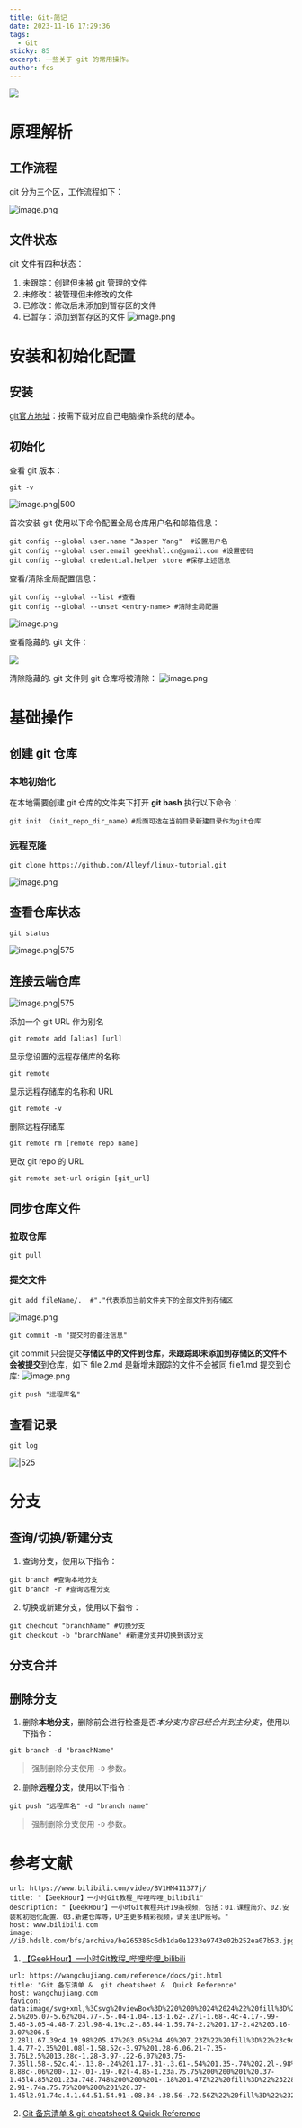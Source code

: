 ```yaml
---
title: Git-简记
date: 2023-11-16 17:29:36
tags:
  - Git
sticky: 85
excerpt: 一些关于 git 的常用操作。
author: fcs
---
```

![](https://picsum.photos/800/250)


# 原理解析

## 工作流程
git 分为三个区，工作流程如下：

![image.png](http://qnpicmap.fcsluck.top/pics/202311162202035.png)

## 文件状态

git 文件有四种状态：
1. 未跟踪：创建但未被 git 管理的文件
2. 未修改：被管理但未修改的文件
3. 已修改：修改后未添加到暂存区的文件
4. 已暂存：添加到暂存区的文件
![image.png](http://qnpicmap.fcsluck.top/pics/202311162206125.png)


# 安装和初始化配置

## 安装

[git官方地址](https://git-scm.com/)：按需下载对应自己电脑操作系统的版本。

## 初始化

查看 git 版本：

```git
git -v
```

![image.png|500](http://qnpicmap.fcsluck.top/pics/202311162135814.png)

首次安装 git 使用以下命令配置全局仓库用户名和邮箱信息：

```git
git config --global user.name "Jasper Yang"  #设置用户名
git config --global user.email geekhall.cn@gmail.com #设置密码
git config --global credential.helper store #保存上述信息
```

查看/清除全局配置信息：

```
git config --global --list #查看
git config --global --unset <entry-name> #清除全局配置
```

![image.png](http://qnpicmap.fcsluck.top/pics/202311162140448.png)

查看隐藏的. git 文件：

![](http://qnpicmap.fcsluck.top/pics/202311162146376.png)

清除隐藏的. git 文件则 git 仓库将被清除：
![image.png](http://qnpicmap.fcsluck.top/pics/202311162149713.png)


# 基础操作
## 创建 git 仓库

### 本地初始化
在本地需要创建 git 仓库的文件夹下打开 **git bash** 执行以下命令：

```git
git init （init_repo_dir_name）#后面可选在当前目录新建目录作为git仓库
```
### 远程克隆

```git
git clone https://github.com/Alleyf/linux-tutorial.git
```

![image.png](http://qnpicmap.fcsluck.top/pics/202311162159698.png)

## 查看仓库状态

```git
git status
```

![image.png|575](http://qnpicmap.fcsluck.top/pics/202311162220832.png)
## 连接云端仓库

![image.png|575](http://qnpicmap.fcsluck.top/pics/202311162229748.png)

添加一个 git URL 作为别名

```shell
git remote add [alias] [url]
```

显示您设置的远程存储库的名称

```shell
git remote
```

显示远程存储库的名称和 URL

```shell
git remote -v
```

删除远程存储库

```shell
git remote rm [remote repo name]
```

更改 git repo 的 URL

```shell
git remote set-url origin [git_url]
```

## 同步仓库文件
### 拉取仓库

```shell
git pull
```
### 提交文件

```shell
git add fileName/.  #"."代表添加当前文件夹下的全部文件到存储区
```

![image.png](http://qnpicmap.fcsluck.top/pics/202311162233770.png)

```shell
git commit -m "提交时的备注信息"
```

git commit 只会提交**存储区中的文件到仓库**，**未跟踪即未添加到存储区的文件不会被提交**到仓库，如下 file 2.md 是新增未跟踪的文件不会被同 file1.md 提交到仓库:
![image.png](http://qnpicmap.fcsluck.top/pics/202311162235693.png)

```shell
git push "远程库名" 
```


## 查看记录

```shell
git log
```
![|525](http://qnpicmap.fcsluck.top/pics/202311162257259.png)
# 分支

## 查询/切换/新建分支

1. 查询分支，使用以下指令：

```shell
git branch #查询本地分支
git branch -r #查询远程分支
```

2. 切换或新建分支，使用以下指令：

```shell
git chechout "branchName" #切换分支
git checkout -b "branchName" #新建分支并切换到该分支
```
## 分支合并
## 删除分支

1. 删除**本地分支**，删除前会进行检查是否*本分支内容已经合并到主分支*，使用以下指令：

```shell
git branch -d "branchName"
```

> 强制删除分支使用 `-D` 参数。

2. 删除**远程分支**，使用以下指令：

```shell
git push "远程库名" -d "branch name" 
```

> 强制删除分支使用 `-D` 参数。




# 参考文献

```cardlink
url: https://www.bilibili.com/video/BV1HM411377j/
title: "【GeekHour】一小时Git教程_哔哩哔哩_bilibili"
description: "【GeekHour】一小时Git教程共计19条视频，包括：01.课程简介、02.安装和初始化配置、03.新建仓库等，UP主更多精彩视频，请关注UP账号。"
host: www.bilibili.com
image: //i0.hdslb.com/bfs/archive/be265386c6db1da0e1233e9743e02b252ea07b53.jpg@100w_100h_1c.png
```
1. [【GeekHour】一小时Git教程\_哔哩哔哩\_bilibili](https://www.bilibili.com/video/BV1HM411377j/)
```cardlink
url: https://wangchujiang.com/reference/docs/git.html
title: "Git 备忘清单 &  git cheatsheet &  Quick Reference"
host: wangchujiang.com
favicon: data:image/svg+xml,%3Csvg%20viewBox%3D%220%200%2024%2024%22%20fill%3D%22none%22%20xmlns%3D%22http%3A%2F%2Fwww.w3.org%2F2000%2Fsvg%22%20height%3D%221em%22%20width%3D%221em%22%3E%20%3Cpath%20d%3D%22m21.66%2010.44-.98%204.18c-.84%203.61-2.5%205.07-5.62%204.77-.5-.04-1.04-.13-1.62-.27l-1.68-.4c-4.17-.99-5.46-3.05-4.48-7.23l.98-4.19c.2-.85.44-1.59.74-2.2%201.17-2.42%203.16-3.07%206.5-2.28l1.67.39c4.19.98%205.47%203.05%204.49%207.23Z%22%20fill%3D%22%23c9d1d9%22%2F%3E%20%3Cpath%20d%3D%22M15.06%2019.39c-.62.42-1.4.77-2.35%201.08l-1.58.52c-3.97%201.28-6.06.21-7.35-3.76L2.5%2013.28c-1.28-3.97-.22-6.07%203.75-7.35l1.58-.52c.41-.13.8-.24%201.17-.31-.3.61-.54%201.35-.74%202.2l-.98%204.19c-.98%204.18.31%206.24%204.48%207.23l1.68.4c.58.14%201.12.23%201.62.27Zm2.43-8.88c-.06%200-.12-.01-.19-.02l-4.85-1.23a.75.75%200%200%201%20.37-1.45l4.85%201.23a.748.748%200%200%201-.18%201.47Z%22%20fill%3D%22%23228e6c%22%20%2F%3E%20%3Cpath%20d%3D%22M14.56%2013.89c-.06%200-.12-.01-.19-.02l-2.91-.74a.75.75%200%200%201%20.37-1.45l2.91.74c.4.1.64.51.54.91-.08.34-.38.56-.72.56Z%22%20fill%3D%22%23228e6c%22%20%2F%3E%20%3C%2Fsvg%3E
```
2. [Git 备忘清单 & git cheatsheet & Quick Reference](https://wangchujiang.com/reference/docs/git.html)
